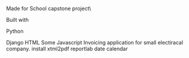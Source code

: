 Made for School capstone project\

Built with

  Python
  
  Django
  HTML
  Some Javascript
Invoicing application for small electiracal company. 
install 
  xtml2pdf
  reportlab
  date
  calendar

 
